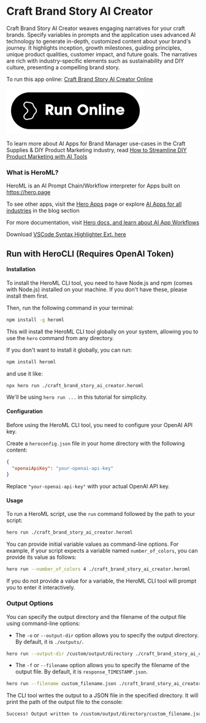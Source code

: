 # Craft Brand Story AI Creator

Craft Brand Story AI Creator weaves engaging narratives for your craft brands. Specify variables in prompts and the application uses advanced AI technology to generate in-depth, customized content about your brand's journey. It highlights inception, growth milestones, guiding principles, unique product qualities, customer impact, and future goals. The narratives are rich with industry-specific elements such as sustainability and DIY culture, presenting a compelling brand story.

To run this app online: [Craft Brand Story AI Creator Online](https://hero.page/app/craft-brand-story-ai-creator-your-craft-brand's-ai-storyteller/zF7E6yUNV1EzJIQNzDLW)

[![Run Craft Brand Story AI Creator Online](/assets/run.svg)](https://hero.page/app/craft-brand-story-ai-creator-your-craft-brand's-ai-storyteller/zF7E6yUNV1EzJIQNzDLW)

To learn more about AI Apps for Brand Manager use-cases in the Craft Supplies & DIY Product Marketing industry, read [How to Streamline DIY Product Marketing with AI Tools](https://hero.page/blog/ai/craft-supplies-and-diy-product-marketing/how-to-streamline-diy-product-marketing-with-ai-tools/170829)

### What is HeroML?
HeroML is an AI Prompt Chain/Workflow interpreter for Apps built on https://hero.page 

To see other apps, visit the [Hero Apps](https://hero.page/apps) page or explore [AI Apps for all industries](https://hero.page/blog) in the blog section

For more documentation, visit [Hero docs, and learn about AI App Workflows](https://hero.page/tutorials/introduction-to-heroml)

Download [VSCode Syntax Highlighter Ext. here](https://marketplace.visualstudio.com/items?itemName=hero-page.heroml)

## Run with HeroCLI (Requires OpenAI Token)

#### Installation

To install the HeroML CLI tool, you need to have Node.js and npm (comes with Node.js) installed on your machine. If you don't have these, please install them first. 

Then, run the following command in your terminal:

```bash
npm install -g heroml
```

This will install the HeroML CLI tool globally on your system, allowing you to use the `hero` command from any directory.

If you don't want to install it globally, you can run:

```bash
npm install heroml
```

and use it like:

```bash
npx hero run ./craft_brand_story_ai_creator.heroml
```

We'll be using `hero run ...` in this tutorial for simplicity.

#### Configuration

Before using the HeroML CLI tool, you need to configure your OpenAI API key. 

Create a `heroconfig.json` file in your home directory with the following content:

```json
{
  "openaiApiKey": "your-openai-api-key"
}
```

Replace `"your-openai-api-key"` with your actual OpenAI API key.

#### Usage

To run a HeroML script, use the `run` command followed by the path to your script:

```bash
hero run ./craft_brand_story_ai_creator.heroml
```

You can provide initial variable values as command-line options. For example, if your script expects a variable named `number_of_colors`, you can provide its value as follows:

```bash
hero run --number_of_colors 4 ./craft_brand_story_ai_creator.heroml
```

If you do not provide a value for a variable, the HeroML CLI tool will prompt you to enter it interactively.

### Output Options

You can specify the output directory and the filename of the output file using command-line options:

- The `-o` or `--output-dir` option allows you to specify the output directory. By default, it is `./outputs/`.

```bash
hero run --output-dir /custom/output/directory ./craft_brand_story_ai_creator.heroml
```

- The `-f` or `--filename` option allows you to specify the filename of the output file. By default, it is `response_TIMESTAMP.json`.

```bash
hero run --filename custom_filename.json ./craft_brand_story_ai_creator.heroml
```

The CLI tool writes the output to a JSON file in the specified directory. It will print the path of the output file to the console:

```bash
Success! Output written to /custom/output/directory/custom_filename.json
```

